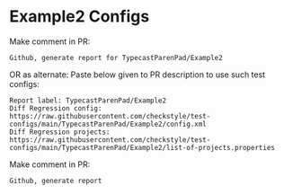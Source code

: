 # Example2 Configs
Make comment in PR:
```
Github, generate report for TypecastParenPad/Example2
```
OR as alternate:
Paste below given to PR description to use such test configs:
```
Report label: TypecastParenPad/Example2
Diff Regression config: https://raw.githubusercontent.com/checkstyle/test-configs/main/TypecastParenPad/Example2/config.xml
Diff Regression projects: https://raw.githubusercontent.com/checkstyle/test-configs/main/TypecastParenPad/Example2/list-of-projects.properties
```
Make comment in PR:
```
Github, generate report
```
